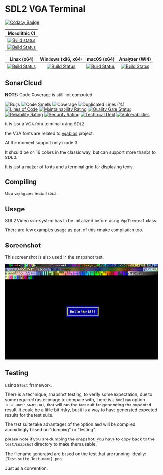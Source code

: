 # SDL2 VGA Terminal 

[![Codacy Badge](https://api.codacy.com/project/badge/Grade/83e178fb7d9343b78be651f2797fe3f8)](https://app.codacy.com/manual/Raffaello/sdl2-vga-terminal?utm_source=github.com&utm_medium=referral&utm_content=Raffaello/sdl2-vga-terminal&utm_campaign=Badge_Grade_Settings)

| Monolithic CI |
|:-------------:|
|[![Build status](https://ci.appveyor.com/api/projects/status/67mildjynhnlekk5/branch/master?svg=true)](https://ci.appveyor.com/project/Raffaello/sdl2-vga-terminal/branch/master)|
|[![Build Status](https://dev.azure.com/raffaellobertini/sdl2-vga-terminal/_apis/build/status/Raffaello.sdl2-vga-terminal?branchName=master)](https://dev.azure.com/raffaellobertini/sdl2-vga-terminal/_build/latest?definitionId=4&branchName=master)|

| Linux (x64) | Windows (x86, x64) | macOS (x64) | Analyzer (WIN) |
|:-----------:|:------------------:|:-----------:|:--------------:|
|[![Build Status](https://dev.azure.com/raffaellobertini/sdl2-vga-terminal/_apis/build/status/Raffaello.sdl2-vga-terminal.Linux?branchName=master)](https://dev.azure.com/raffaellobertini/sdl2-vga-terminal/_build/latest?definitionId=6&branchName=master)|[![Build Status](https://dev.azure.com/raffaellobertini/sdl2-vga-terminal/_apis/build/status/Raffaello.sdl2-vga-terminal.Windows?branchName=master)](https://dev.azure.com/raffaellobertini/sdl2-vga-terminal/_build/latest?definitionId=7&branchName=master)|[![Build Status](https://dev.azure.com/raffaellobertini/sdl2-vga-terminal/_apis/build/status/Raffaello.sdl2-vga-terminal.MacOS?branchName=master)](https://dev.azure.com/raffaellobertini/sdl2-vga-terminal/_build/latest?definitionId=8&branchName=master)|[![Build Status](https://dev.azure.com/raffaellobertini/sdl2-vga-terminal/_apis/build/status/Raffaello.sdl2-vga-terminal.Analyzer?branchName=master)](https://dev.azure.com/raffaellobertini/sdl2-vga-terminal/_build/latest?definitionId=9&branchName=master)|

## SonarCloud

**NOTE:** Code Coverage is still not computed

[![Bugs](https://sonarcloud.io/api/project_badges/measure?project=Raffaello_sdl2-vga-terminal&metric=bugs)](https://sonarcloud.io/dashboard?id=Raffaello_sdl2-vga-terminal)
[![Code Smells](https://sonarcloud.io/api/project_badges/measure?project=Raffaello_sdl2-vga-terminal&metric=code_smells)](https://sonarcloud.io/dashboard?id=Raffaello_sdl2-vga-terminal)
[![Coverage](https://sonarcloud.io/api/project_badges/measure?project=Raffaello_sdl2-vga-terminal&metric=coverage)](https://sonarcloud.io/dashboard?id=Raffaello_sdl2-vga-terminal)
[![Duplicated Lines (%)](https://sonarcloud.io/api/project_badges/measure?project=Raffaello_sdl2-vga-terminal&metric=duplicated_lines_density)](https://sonarcloud.io/dashboard?id=Raffaello_sdl2-vga-terminal)
[![Lines of Code](https://sonarcloud.io/api/project_badges/measure?project=Raffaello_sdl2-vga-terminal&metric=ncloc)](https://sonarcloud.io/dashboard?id=Raffaello_sdl2-vga-terminal)
[![Maintainability Rating](https://sonarcloud.io/api/project_badges/measure?project=Raffaello_sdl2-vga-terminal&metric=sqale_rating)](https://sonarcloud.io/dashboard?id=Raffaello_sdl2-vga-terminal)
[![Quality Gate Status](https://sonarcloud.io/api/project_badges/measure?project=Raffaello_sdl2-vga-terminal&metric=alert_status)](https://sonarcloud.io/dashboard?id=Raffaello_sdl2-vga-terminal)
[![Reliability Rating](https://sonarcloud.io/api/project_badges/measure?project=Raffaello_sdl2-vga-terminal&metric=reliability_rating)](https://sonarcloud.io/dashboard?id=Raffaello_sdl2-vga-terminal)
[![Security Rating](https://sonarcloud.io/api/project_badges/measure?project=Raffaello_sdl2-vga-terminal&metric=security_rating)](https://sonarcloud.io/dashboard?id=Raffaello_sdl2-vga-terminal)
[![Technical Debt](https://sonarcloud.io/api/project_badges/measure?project=Raffaello_sdl2-vga-terminal&metric=sqale_index)](https://sonarcloud.io/dashboard?id=Raffaello_sdl2-vga-terminal)
[![Vulnerabilities](https://sonarcloud.io/api/project_badges/measure?project=Raffaello_sdl2-vga-terminal&metric=vulnerabilities)](https://sonarcloud.io/dashboard?id=Raffaello_sdl2-vga-terminal)

It is just a VGA font terminal using SDL2.

the VGA fonts are related to [vgabios](http://savannah.nongnu.org/projects/vgabios/) project.

At the moment support only mode 3.

It should be on 16 colors in the classic way, but can support more thanks to SDL2.

It is just a matter of fonts and a terminal grid for displaying texts.

## Compiling

Use `vcpkg` and install `SDL2`.

## Usage

SDL2 Video sub-system has to be initialized before using `VgaTerminal` class.

There are few examples usage as part of this cmake compilation too.

## Screenshot

This screenshot is also used in the snapshot test.

![alt text](./sdl2-vga-terminal/test/snapshot/VgaTerminal.Snapshot.png "Title")

## Testing

using `GTest` framework.

There is a technique, snapshot testing, to verify some expectation, due to some required raster image to compare with,
there is a `boolean` option `TEST_DUMP_SNAPSHOT`, that will run the test suit for generating the expected result.
It could be a little bit risky, but it is a way to have generated expected results for the test suite.

The test suite take advantages of the option and will be compiled accordingly based on "dumping" or "testing".

please note if you are dumping the snapshot, you have to copy back to the `test/snapshot` directory to make them usable.

The filename generated are based on the test that are running, ideally: `[Test-suite.Test-name].png`

Just as a convention.
